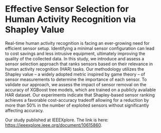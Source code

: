 # Effective Sensor Selection for Human Activity Recognition via Shapley Value

Real-time human activity recognition is facing an ever-growing need for efficient sensor setup. Identifying a minimal sensor configuration can lead to cost savings and less intrusive equipment, ultimately improving the quality of the collected data. In this study, we introduce and assess a sensor selection approach that ranks sensors based on their relevance in human activity recognition (HAR) tasks. Our methodology utilizes the Shapley value – a widely adopted metric inspired by game theory – of sensor measurements to determine the importance of each sensor. To validate our approach, we assess the impact of sensor removal on the accuracy of XGBoost tree models, which are trained on a publicly available HAR dataset. Our experiments indicate that Shapley-based sensor ranking achieves a favorable cost-accuracy tradeoff allowing for a reduction by more than 50% in the number of exploited sensors without significantly affecting accuracy.

Our study published at IEEEXplore. The link is here: https://ieeexplore.ieee.org/document/10615860. 
